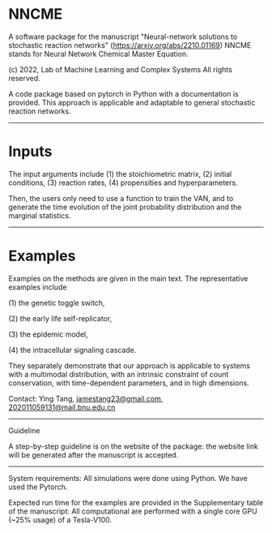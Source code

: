 # NNCME
A software package for the manuscript "Neural-network solutions to stochastic reaction networks" (https://arxiv.org/abs/2210.01169)
NNCME stands for Neural Network Chemical Master Equation.

(c) 2022, Lab of Machine Learning and Complex Systems
All rights reserved. 

A code package based on pytorch in Python with a documentation is provided. This approach is applicable and adaptable to general stochastic reaction networks.

--------------------------------------------------------------------------------------------------------------------------------------------

# Inputs

The input arguments include 
(1) the stoichiometric  matrix, 
(2) initial conditions, 
(3) reaction rates, 
(4) propensities and hyperparameters. 

Then, the users only need to use a function to train the VAN, and to generate the time evolution of the joint probability distribution and the marginal statistics.


--------------------------------------------------------------------------------------------------------------------------------------------

# Examples

Examples on the methods are given in the main text. The representative examples include  

(1) the genetic toggle switch, 

(2) the early life self-replicator, 

(3) the epidemic model, 

(4) the intracellular signaling cascade. 

They separately demonstrate that our approach is applicable to systems with a multimodal distribution, with an intrinsic constraint of count conservation, with time-dependent parameters, and in high dimensions.

Contact: Ying Tang, jamestang23@gmail.com, 202011059131@mail.bnu.edu.cn

--------------------------------------------------------------------------------------------------------------------------------------------

Guideline

A step-by-step guideline is on the website of the package: the website link will be generated after the manuscript is accepted. 

--------------------------------------------------------------------------------------------------------------------------------------------

System requirements: 
All simulations were done using Python.
We have used the Pytorch.

Expected run time for the examples are provided in the Supplementary table of the manuscript: All computational are performed with a single core GPU (~25% usage) of a Tesla-V100.
